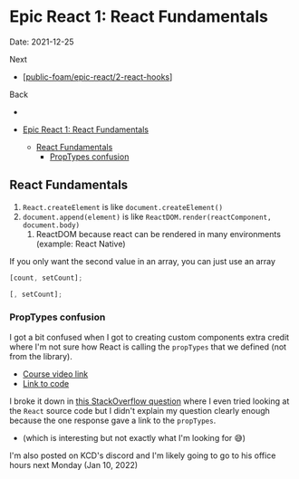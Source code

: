 # Epic React 1: React Fundamentals

Date: 2021-12-25

Next

- [[public-foam/epic-react/2-react-hooks]]

Back

- 

- [Epic React 1: React Fundamentals](#epic-react-1-react-fundamentals)
  - [React Fundamentals](#react-fundamentals)
    - [PropTypes confusion](#proptypes-confusion)

## React Fundamentals

1. `React.createElement` is like `document.createElement()`
2. `document.append(element)` is like `ReactDOM.render(reactComponent, document.body)`
   1. ReactDOM because react can be rendered in many environments (example: React Native)

If you only want the second value in an array, you can just use an array

```js
[count, setCount];
```

```js
[, setCount];
```

### PropTypes confusion

I got a bit confused when I got to creating custom components extra credit where I'm not sure how React is calling the `propTypes` that we defined (not from the library).

- [Course video link](https://epicreact.dev/modules/react-fundamentals/creating-custom-components-extra-credit-solution-03)
- [Link to code](https://github.com/kentcdodds/react-fundamentals/blob/main/src/final/04.extra-3.html)

I broke it down in [this StackOverflow question]([https://stackoverflow.com/questions/70477035/when-are-the-props-propname-and-componentname-passed-to-the-proptypes-func]) where I even tried looking at the `React` source code but I didn't explain my question clearly enough because the one response gave a link to the `propTypes`.

- (which is interesting but not exactly what I'm looking for 😅)

I'm also posted on KCD's discord and I'm likely going to go to his office hours next Monday (Jan 10, 2022)

[//begin]: # "Autogenerated link references for markdown compatibility"
[public-foam/epic-react/2-react-hooks]: ../../epic-react/2-react-hooks "Epic React 2: React Hooks"
[//end]: # "Autogenerated link references"
